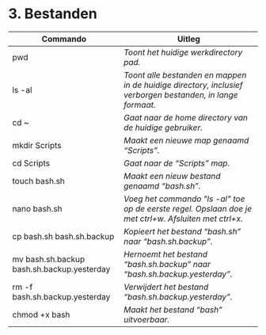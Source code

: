 # 3. Bestanden


Commando | Uitleg
--- | ---
pwd | _Toont het huidige werkdirectory pad._
ls -al | _Toont alle bestanden en mappen in de huidige directory, inclusief verborgen bestanden, in lange formaat._
cd ~ | _Gaat naar de home directory van de huidige gebruiker._
mkdir Scripts | _Maakt een nieuwe map genaamd “Scripts”._
cd Scripts | _Gaat naar de “Scripts” map._
touch bash.sh | _Maakt een nieuw bestand genaamd “bash.sh”._
nano bash.sh | _Voeg het commando "ls -al" toe op de eerste regel. Opslaan doe je met ctrl+w. Afsluiten met ctrl+x._
cp bash.sh bash.sh.backup | _Kopieert het bestand “bash.sh” naar “bash.sh.backup”._
mv bash.sh.backup bash.sh.backup.yesterday | _Hernoemt het bestand “bash.sh.backup” naar “bash.sh.backup.yesterday”._
rm -f bash.sh.backup.yesterday | _Verwijdert het bestand “bash.sh.backup.yesterday”._
chmod +x bash | _Maakt het bestand “bash” uitvoerbaar._
